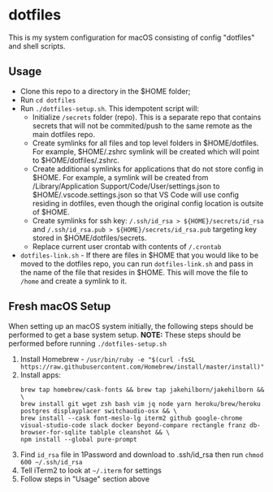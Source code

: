 # dotfiles

This is my system configuration for macOS consisting of config "dotfiles" and shell scripts.

## Usage

- Clone this repo to a directory in the $HOME folder;
- Run `cd dotfiles`
- Run `./dotfiles-setup.sh`.  This idempotent script will:
  - Initialize `/secrets` folder (repo).  This is a separate repo that contains secrets that will not be commited/push to the same remote as the main dotfiles repo.
  - Create symlinks for all files and top level folders in $HOME/dotfiles.  For example, $HOME/.zshrc symlink will be created which will point to $HOME/dotfiles/.zshrc.
  - Create additional symlinks for applications that do not store config in $HOME.  For example, a symlink will be created from /Library/Application Support/Code/User/settings.json to $HOME/.vscode.settings.json so that VS Code will use config residing in dotfiles, even though the original config location is outsite of $HOME.
  - Create symlinks for ssh key: `/.ssh/id_rsa > ${HOME}/secrets/id_rsa` and `/.ssh/id_rsa.pub > ${HOME}/secrets/id_rsa.pub` targeting key stored in $HOME/dotfiles/secrets.
  - Replace current user crontab with contents of `/.crontab`
- `dotfiles-link.sh` -  If there are files in $HOME that you would like to be moved to the dotfiles repo, you can run `dotfiles-link.sh` and pass in the name of the file that resides in $HOME.  This will move the file to `/home` and create a symlink to it.

## Fresh macOS Setup

When setting up an macOS system initially, the following steps should be performed to get a base system setup.  **NOTE:** These steps should be performed before running `./dotfiles-setup.sh`

1. Install Homebrew - `/usr/bin/ruby -e "$(curl -fsSL https://raw.githubusercontent.com/Homebrew/install/master/install)"`
1. Install apps: 
    ```
    brew tap homebrew/cask-fonts && brew tap jakehilborn/jakehilborn && \
    brew install git wget zsh bash vim jq node yarn heroku/brew/heroku postgres displayplacer switchaudio-osx && \
    brew install --cask font-meslo-lg iterm2 github google-chrome visual-studio-code slack docker beyond-compare rectangle franz db-browser-for-sqlite tablple cleanshot && \
    npm install --global pure-prompt
    ```
1. Find `id_rsa` file in 1Password and download to .ssh/id_rsa then run `chmod 600 ~/.ssh/id_rsa`
1. Tell iTerm2 to look at `~/.iterm` for settings
1. Follow steps in "Usage" section above
